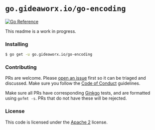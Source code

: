 # `go.gideaworx.io/go-encoding`

[![Go Reference](https://pkg.go.dev/badge/go.gideaworx.io/go-encoding.svg)](https://pkg.go.dev/go.gideaworx.io/go-encoding)

This readme is a work in progress.

### Installing

```sh
$ go get -u go.gideaworx.io/go-encoding
```

### Contributing

PRs are welcome. Please [open an issue](./issues/new) first so it can be triaged and discussed. Make sure you
follow the [Code of Conduct](./CODE-OF-CONDUCT.md) guidelines.

Make sure all PRs have corresponding [Ginkgo](https://onsi.github.io/ginkgo/) tests, and are formatted using `gofmt -s`.
PRs that do not have these will be rejected.

### License

This code is licensed under the [Apache 2](./LICENSE.txt) license.